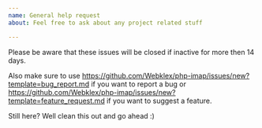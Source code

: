```yaml
---
name: General help request
about: Feel free to ask about any project related stuff

---
```

 
Please be aware that these issues will be closed if inactive for more then 14 days.

Also make sure to use https://github.com/Webklex/php-imap/issues/new?template=bug_report.md if you want to report a bug 
or https://github.com/Webklex/php-imap/issues/new?template=feature_request.md if you want to suggest a feature.

Still here? Well clean this out and go ahead :)

